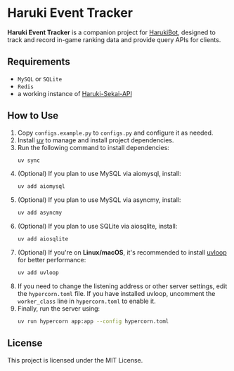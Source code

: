 # Haruki Event Tracker

**Haruki Event Tracker** is a companion project for [HarukiBot](https://github.com/Team-Haruki), designed to track and record in-game ranking data and provide query APIs for clients.


## Requirements

+ `MySQL` or `SQLite`
+ `Redis`
+ a working instance of [Haruki-Sekai-API](https://github.com/Team-Haruki/Haruki-Sekai-API)

## How to Use

1. Copy `configs.example.py` to `configs.py` and configure it as needed.
2. Install [uv](https://github.com/astral-sh/uv) to manage and install project dependencies.
3. Run the following command to install dependencies:
   ```bash
   uv sync
   ```
4. (Optional) If you plan to use MySQL via aiomysql, install:
   ```bash
   uv add aiomysql
   ```
5. (Optional) If you plan to use MySQL via asyncmy, install:
   ```bash
   uv add asyncmy
   ```
6. (Optional) If you plan to use SQLite via aiosqlite, install:
   ```bash
   uv add aiosqlite
   ```
7. (Optional) If you're on **Linux/macOS**, it's recommended to install [uvloop](https://github.com/MagicStack/uvloop) for better performance:
   ```bash
   uv add uvloop
   ```
8. If you need to change the listening address or other server settings, edit the `hypercorn.toml` file. If you have installed uvloop, uncomment the `worker_class` line in `hypercorn.toml` to enable it.
9. Finally, run the server using:
   ```bash
   uv run hypercorn app:app --config hypercorn.toml
   ```

## License

This project is licensed under the MIT License.
